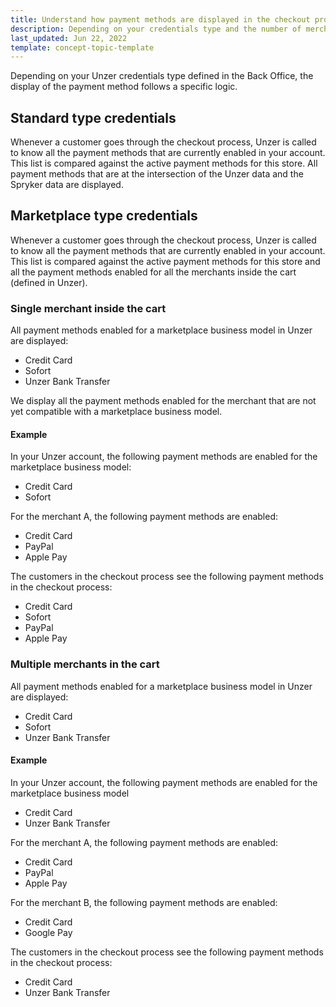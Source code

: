 ```yaml
---
title: Understand how payment methods are displayed in the checkout process
description: Depending on your credentials type and the number of merchants in the cart, some payment methods are hidden.
last_updated: Jun 22, 2022
template: concept-topic-template
---
```


Depending on your Unzer credentials type defined in the Back Office, the display of the payment method follows a specific logic.

## Standard type credentials

Whenever a customer goes through the checkout process, Unzer is called to know all the payment methods that are currently enabled in your account. This list is compared against the active payment methods for this store. All payment methods that are at the intersection of the Unzer data and the Spryker data are displayed.

## Marketplace type credentials

Whenever a customer goes through the checkout process, Unzer is called to know all the payment methods that are currently enabled in your account. This list is compared against the active payment methods for this store and all the payment methods enabled for all the merchants inside the cart (defined in Unzer).

### Single merchant inside the cart

All payment methods enabled for a marketplace business model in Unzer are displayed:

* Credit Card
* Sofort
* Unzer Bank Transfer

We display all the payment methods enabled for the merchant that are not yet compatible with a marketplace business model.

#### Example

In your Unzer account, the following payment methods are enabled for the marketplace business model:

* Credit Card
* Sofort

For the merchant A, the following payment methods are enabled:

* Credit Card
* PayPal
* Apple Pay

The customers in the checkout process see the following payment methods in the checkout process:

* Credit Card
* Sofort
* PayPal
* Apple Pay

### Multiple merchants in the cart

All payment methods enabled for a marketplace business model in Unzer are displayed:

* Credit Card
* Sofort
* Unzer Bank Transfer

#### Example

In your Unzer account, the following payment methods are enabled for the marketplace business model

* Credit Card
* Unzer Bank Transfer

For the merchant A, the following payment methods are enabled:

* Credit Card
* PayPal
* Apple Pay

For the merchant B, the following payment methods are enabled:

* Credit Card
* Google Pay

The customers in the checkout process see the following payment methods in the checkout process:

* Credit Card
* Unzer Bank Transfer
